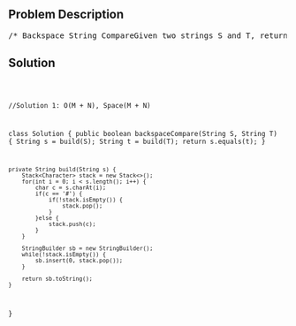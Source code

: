 <!--
<style>
  body { font-family: Arial, sans-serif; }
  .container { max-width: 100%; margin: 0 auto; padding: 10px; }
  .comment-block { max-width: 30%; background-color: #f9f9f9; padding: 10px; border-left: 5px solid #ccc; overflow-wrap: break-word; white-space: pre-wrap; }
  .code-block { background-color: #f4f4f4; padding: 10px; border: 1px solid #ddd; overflow-wrap: break-word; white-space: pre-wrap; }
</style>
-->

<div class='container'>
<h2>Problem Description</h2>
<div class='comment-block'>
<pre>
/* Backspace String CompareGiven two strings S and T, return if they are equal when both aretyped into empty text editors. # means a backspace character.Example 1:Input: S = "ab#c", T = "ad#c"Output: trueExplanation: Both S and T become "ac".Example 2:Input: S = "ab##", T = "c#d#"Output: trueExplanation: Both S and T become "".Example 3:Input: S = "a##c", T = "#a#c"Output: trueExplanation: Both S and T become "c".Example 4:Input: S = "a#c", T = "b"Output: falseExplanation: S becomes "c" while T becomes "b".Note:1 <= S.length <= 2001 <= T.length <= 200S and T only contain lowercase letters and '#' characters.Follow up:Can you solve it in O(N) time and O(1) space?*/</pre>
</div>

<h2>Solution</h2>
<div class='code-block'>
<pre><code class='language-java'>

//Solution 1: O(M + N), Space(M + N)

class Solution {
    public boolean backspaceCompare(String S, String T) {
        String s = build(S);
        String t = build(T);
        return s.equals(t);
    }
    
    private String build(String s) {
        Stack<Character> stack = new Stack<>();
        for(int i = 0; i < s.length(); i++) {
            char c = s.charAt(i);
            if(c == '#') {
                if(!stack.isEmpty()) {
                    stack.pop();
                }
            }else {
                stack.push(c);
            }
        }
        
        StringBuilder sb = new StringBuilder();
        while(!stack.isEmpty()) {
            sb.insert(0, stack.pop());
        }
        
        return sb.toString();
    }
}</code></pre>
</div>
</div>
